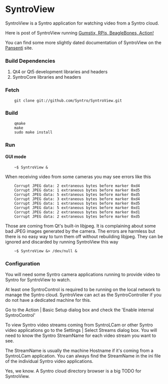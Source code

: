 # SyntroView

SyntroView is a Syntro application for watching video from a Syntro cloud.

Here is post of SyntroView running [Gumstix, RPis, BeagleBones, Action!][1]

You can find some more slightly dated documentation of SyntroView on the 
[Pansenti][2] site.

[1]: http://pansenti.wordpress.com/2013/06/08/gumstix-rpis-beagles-action/
[2]: http://www.pansenti.com/wordpress/?page_id=897


### Build Dependencies

1. Qt4 or Qt5 development libraries and headers
2. SyntroCore libraries and headers 


### Fetch

        git clone git://github.com/Syntro/SyntroView.git


### Build 

        qmake 
        make 
        sudo make install

### Run

#### GUI mode

        ~$ SyntroView &

When receiving video from some cameras you may see errors like this

		Corrupt JPEG data: 2 extraneous bytes before marker 0xd4
		Corrupt JPEG data: 1 extraneous bytes before marker 0xd5
		Corrupt JPEG data: 5 extraneous bytes before marker 0xd5
		Corrupt JPEG data: 3 extraneous bytes before marker 0xd4
		Corrupt JPEG data: 1 extraneous bytes before marker 0xd5
		Corrupt JPEG data: 5 extraneous bytes before marker 0xd1
		Corrupt JPEG data: 2 extraneous bytes before marker 0xd1
		Corrupt JPEG data: 2 extraneous bytes before marker 0xd5

        
Those are coming from Qt's built-in libjpeg. It is complaining about some
bad JPEG images generated by the camera. The errors are harmless but there
is no easy way to turn them off without rebuilding libjpeg. They can be
ignored and discarded by running SyntroView this way

        ~$ SyntroView &> /dev/null &


### Configuration

You will need some Syntro camera applications running to provide video to Syntro
for SyntroView to watch.

At least one SyntroControl is required to be running on the local network to
manage the Syntro cloud. SyntroView can act as the SyntroController if you
do not have a dedicated machine for this. 

Go to the Action | Basic Setup dialog box and check the 'Enable internal SyntroControl'

To view Syntro video streams coming from SyntroLCam or other Syntro video 
applications go to the Settings | Select Streams dialog box. You will need 
to know the Syntro StreamName for each video stream you want to see. 

The StreamName is usually the machine Hostname if it's coming from a SyntroLCam 
application. You can always find the StreamName in the ini file of the individual 
Syntro video applications.

Yes, we know. A Syntro cloud directory browser is a big TODO for SyntroView.

